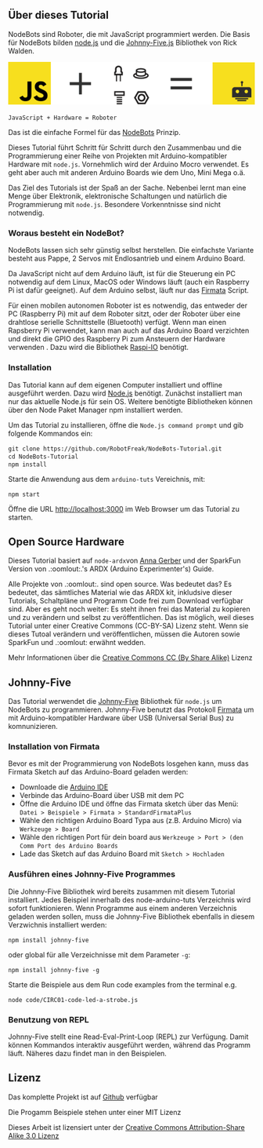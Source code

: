 ## Über dieses Tutorial

NodeBots sind Roboter, die mit JavaScript programmiert werden.  Die Basis für NodeBots bilden [node.js](http://nodejs.org/) und die [Johnny-Five.js](http://johnny-five.io/) Bibliothek von Rick Walden.

![NodeBots](../images/nodebots.png "NodeBots")
 
`JavaScript + Hardware = Roboter`

Das ist die einfache Formel für das [NodeBots](http://nodebots.io/) Prinzip.

Dieses Tutorial führt Schritt für Schritt durch den Zusammenbau und die Programmierung einer Reihe von Projekten mit Arduino-kompatibler Hardware mit `node.js`. Vornehmlich wird der Arduino Mocro verwendet. Es geht aber auch mit anderen Arduino Boards wie dem Uno, Mini Mega o.ä. 

Das Ziel des Tutorials ist der Spaß an der Sache. Nebenbei lernt man eine Menge über Elektronik, elektronische Schaltungen und natürlich die Programmierung mit `node.js`. Besondere Vorkenntnisse sind nicht notwendig.
 
### Woraus besteht ein NodeBot?

NodeBots lassen sich sehr günstig selbst herstellen. Die einfachste Variante besteht aus Pappe, 2 Servos mit Endlosantrieb und einem Arduino Board. 

Da JavaScript nicht auf dem Arduino läuft, ist für die Steuerung ein PC notwendig auf dem Linux, MacOS oder Windows läuft (auch ein Raspberry Pi ist dafür geeignet). Auf dem Arduino selbst, läuft nur das [Firmata](http://www.firmata.org/wiki/Main_Page) Script.


Für einen mobilen autonomen Roboter ist es notwendig, das entweder der PC (Raspberry Pi) mit auf dem Roboter sitzt, oder der Roboter über eine drahtlose serielle Schnittstelle (Bluetooth) verfügt. Wenn man einen Rapsberry Pi verwendet, kann man auch auf das Arduino Board verzichten und direkt die GPIO des Raspberry Pi zum Ansteuern der Hardware verwenden . Dazu wird die Bibliothek [Raspi-IO](https://github.com/nebrius/raspi-io/) benötigt.

### Installation

Das Tutorial kann auf dem eigenen Computer installiert und offline ausgeführt werden. Dazu wird [Node.js](https://nodejs.org/) benötigt. Zunächst installiert man nur das aktuelle Node.js für sein OS. Weitere benötigte Bibliotheken können über den Node Paket Manager npm installiert werden.

Um das Tutorial zu installieren, öffne die `Node.js command prompt` und gib folgende Kommandos ein:

```shell
git clone https://github.com/RobotFreak/NodeBots-Tutorial.git
cd NodeBots-Tutorial
npm install
```

Starte die Anwendung aus dem `arduino-tuts` Vereichnis, mit:

```shell
npm start
```

Öffne die URL [http://localhost:3000](http://localhost:3000) im Web Browser um das Tutorial zu starten.

## Open Source Hardware

Dieses Tutorial basiert auf `node-ardx`von [Anna Gerber](https://github.com/AnnaGerber) und der SparkFun Version von .:oomlout:.'s ARDX (Arduino Experimenter's) Guide.

Alle Projekte von .:oomlout:. sind open source. Was bedeutet das? Es bedeutet, das sämtliches Material wie das ARDX kit, inkludsive dieser Tutorials, Schaltpläne und Programm Code frei zum Download verfügbar sind. Aber es geht noch weiter: Es steht ihnen frei das Material zu kopieren und zu verändern und selbst zu veröffentlichen. Das ist möglich, weil dieses Tutorial unter einer Creative Commons (CC-BY-SA) Lizenz steht. Wenn sie dieses Tutoal verändern und veröffentlichen, müssen die Autoren sowie SparkFun und .:oomlout: erwähnt wedden.

Mehr Informationen über die [Creative Commons CC (By Share Alike)](http://creativecommons.org/licenses/by-sa/3.0/) Lizenz 

## Johnny-Five

Das Tutorial werwendet die [Johnny-Five](https://npmjs.org/package/johnny-five) Bibliothek für `node.js` um NodeBots zu programmieren. Johnny-Five benutzt das Protokoll  [Firmata](http://firmata.org/wiki/Main_Page) um mit Arduino-kompatibler Hardware über USB (Universal Serial Bus) zu komnunizieren.

### Installation von Firmata

Bevor es mit der Programmierung von NodeBots losgehen kann, muss das Firmata Sketch auf das Arduino-Board geladen werden:

* Downloade die [Arduino IDE](http://arduino.cc/en/main/software)
* Verbinde das Arduino-Board über USB mit dem PC
* Öffne die Arduino IDE und öffne das Firmata sketch über das Menü: `Datei > Beispiele > Firmata > StandardFirmataPlus`
* Wähle den richtigen Arduino Board Typa aus (z.B. Arduino Micro) via `Werkzeuge > Board`
* Wähle den richtigen Port für dein board aus `Werkzeuge > Port > (den Comm Port des Arduino Boards`
* Lade das Sketch auf das Arduino Board mit `Sketch > Hochladen`

### Ausführen eines Johnny-Five Programmes

Die Johnny-Five Bibliothek wird bereits zusammen mit diesem Tutorial installiert. Jedes Beispiel innerhalb des node-arduino-tuts Verzeichnis wird sofort funktionieren.
Wenn Programme aus einem anderen Verzeichnis geladen werden sollen, muss die Johnny-Five Bibliothek ebenfalls in diesem Verzwichnis installiert werden:

```shell
npm install johnny-five
```
oder global für alle Verzeichnisse mit dem Parameter `-g`:

```shell
npm install johnny-five -g
```

Starte die Beispiele aus dem Run code examples from the terminal e.g.

```shell
node code/CIRC01-code-led-a-strobe.js
```

### Benutzung von REPL

Johnny-Five stellt eine Read-Eval-Print-Loop (REPL) zur Verfügung. Damit können Kommandos interaktiv ausgeführt werden, während das Programm läuft. Näheres dazu findet man in den Beispielen.

## Lizenz

Das komplette Projekt ist auf [Github](https://github.com/RobotFreak/node-arduino-tuts) verfügbar  

Die Progamm Beispiele stehen unter einer MIT Lizenz

Dieses Arbeit ist lizensiert unter der [Creative Commons Attribution-Share Alike 3.0 Lizenz](http://creativecommons.org/licenses/by-sa/3.0/)
